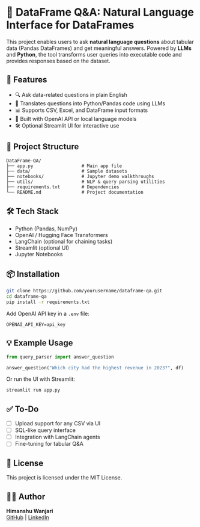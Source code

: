 
# 🧠 DataFrame Q&A: Natural Language Interface for DataFrames

This project enables users to ask **natural language questions** about tabular data (Pandas DataFrames) and get meaningful answers. Powered by **LLMs** and **Python**, the tool transforms user queries into executable code and provides responses based on the dataset.

## 🚀 Features

- 🔍 Ask data-related questions in plain English
- 🤖 Translates questions into Python/Pandas code using LLMs
- 📊 Supports CSV, Excel, and DataFrame input formats
- 🧠 Built with OpenAI API or local language models
- 🛠️ Optional Streamlit UI for interactive use

## 📁 Project Structure

```
DataFrame-QA/
├── app.py                  # Main app file
├── data/                   # Sample datasets
├── notebooks/              # Jupyter demo walkthroughs
├── utils/                  # NLP & query parsing utilities
├── requirements.txt        # Dependencies
└── README.md               # Project documentation
```

## 🛠️ Tech Stack

- Python (Pandas, NumPy)
- OpenAI / Hugging Face Transformers
- LangChain (optional for chaining tasks)
- Streamlit (optional UI)
- Jupyter Notebooks

## 📦 Installation

```bash
git clone https://github.com/yourusername/dataframe-qa.git
cd dataframe-qa
pip install -r requirements.txt
```

Add OpenAI API key in a `.env` file:

```
OPENAI_API_KEY=api_key
```

## 💡 Example Usage

```python
from query_parser import answer_question

answer_question("Which city had the highest revenue in 2023?", df)
```

Or run the UI with Streamlit:

```bash
streamlit run app.py
```

## ✅ To-Do

- [ ] Upload support for any CSV via UI
- [ ] SQL-like query interface
- [ ] Integration with LangChain agents
- [ ] Fine-tuning for tabular Q&A

## 📎 License

This project is licensed under the MIT License.

## 🙋‍♂️ Author

**Himanshu Wanjari**  
[GitHub](https://github.com/yourusername) | [LinkedIn](https://linkedin.com/in/yourprofile)

